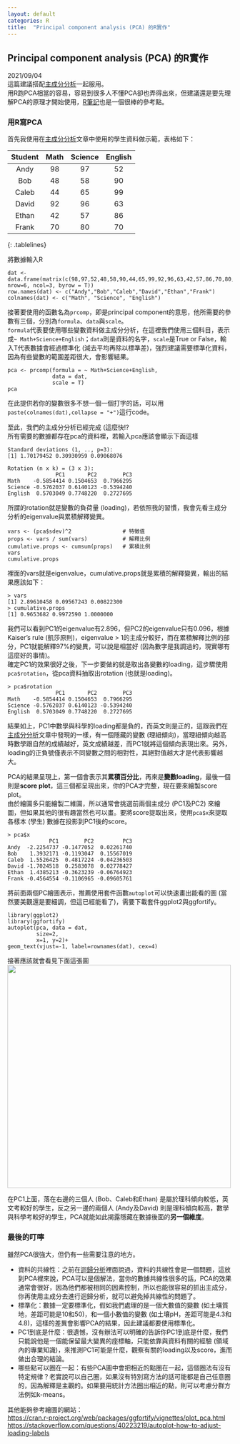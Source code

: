 ```yaml
---
layout: default
categories: R
title:  "Principal component analysis (PCA) 的R實作"
---  
```

## Principal component analysis (PCA) 的R實作   
2021/09/04   
這篇建議搭配[主成分分析](https://lloydychuang.github.io/statistic/2021/09/03/pca.html)一起服用。   
用R跑PCA相當的容易，容易到很多人不懂PCA卻也弄得出來，但建議還是要先理解PCA的原理才開始使用，<a href="https://rpubs.com/skydome20/R-Note7-PCA" target="_blank">R筆記</a>也是一個很棒的參考點。   
  
### 用R寫PCA   
首先我使用在[主成分分析](https://lloydychuang.github.io/statistic/2021/09/03/pca.html)文章中使用的學生資料做示範，表格如下：  
   
| Student | Math | Science | English |     
| :---: | :---: | :---: | :---: |      
| Andy | 98 | 97 | 52 |       
| Bob | 48 | 58 | 90 |      
| Caleb | 44 | 65 | 99 |      
| David | 92 | 96 | 63 |     
| Ethan | 42 | 57 | 86 |      
| Frank | 70 | 80 | 70 |      
{: .tablelines}     
    
將數據輸入R   
```
dat <- data.frame(matrix(c(98,97,52,48,58,90,44,65,99,92,96,63,42,57,86,70,80,70), nrow=6, ncol=3, byrow = T))   
row.names(dat) <- c("Andy","Bob","Caleb","David","Ethan","Frank")    
colnames(dat) <- c("Math", "Science", "English")   
```    
接著要使用的函數名為`prcomp`，即是principal component的意思，他所需要的參數有三個，分別為`formula`、`data`與`scale`。   
`formula`代表要使用哪些變數資料做主成分分析，在這裡我們使用三個科目，表示成`~ Math+Science+English`；`data`則是資料的名字，`scale`是True or False，輸入T代表數據會經過標準化 (減去平均再除以標準差)，強烈建議需要標準化資料，因為有些變數的範圍差距很大，會影響結果。  
```
pca <- prcomp(formula = ~ Math+Science+English,  
              data = dat,                          
              scale = T)  
pca
```    
在此提供若你的變數很多不想一個一個打字的話，可以用`paste(colnames(dat),collapse = "+")`這行code。   
    
至此，我們的主成分分析已經完成 (這麼快!?   
所有需要的數據都存在pca的資料裡，若輸入pca應該會顯示下面這樣
```
Standard deviations (1, .., p=3):
[1] 1.70179452 0.30930959 0.09068076

Rotation (n x k) = (3 x 3):
               PC1       PC2        PC3
Math    -0.5854414 0.1504653  0.7966295
Science -0.5762037 0.6140123 -0.5394240
English  0.5703049 0.7748220  0.2727695
```
所謂的rotation就是變數的負荷量 (loading)，若依照我的習慣，我會先看主成分分析的eigenvalue與累積解釋變異。  
```
vars <- (pca$sdev)^2                # 特徵值
props <- vars / sum(vars)           # 解釋比例
cumulative.props <- cumsum(props)   # 累積比例
vars
cumulative.props
```
裡面的vars就是eigenvalue，cumulative.props就是累積的解釋變異，輸出的結果應該如下：   
```
> vars
[1] 2.89610458 0.09567243 0.00822300
> cumulative.props 
[1] 0.9653682 0.9972590 1.0000000
```
我們可以看到PC1的eigenvalue有2.896，但PC2的eigenvalue只有0.096，根據Kaiser’s rule (凱莎原則)，eigenvalue > 1的主成分較好，而在累積解釋比例的部分，PC1就能解釋97%的變異，可以說是相當好 (因為數字是我調過的，現實哪有這麼好的事情)。  
確定PC1的效果很好之後，下一步要做的就是取出各變數的loading，這步驟使用`pca$rotation`，從pca資料抽取出rotation (也就是loading)。  
```
> pca$rotation
               PC1       PC2        PC3
Math    -0.5854414 0.1504653  0.7966295
Science -0.5762037 0.6140123 -0.5394240
English  0.5703049 0.7748220  0.2727695
```
結果如上，PC1中數學與科學的loading都是負的，而英文則是正的，這跟我們在[主成分分析](https://lloydychuang.github.io/statistic/2021/09/03/pca.html)文章中發現的一樣，有一個隱藏的變數 (理組傾向)，當理組傾向越高時數學跟自然的成績越好，英文成績越差，而PC1就將這個傾向表現出來。另外，loading的正負號僅表示不同變數之間的相對性，其絕對值越大才是代表影響越大。  
   
PCA的結果呈現上，第一個會表示其**累積百分比**，再來是**變數loading**，最後一個則是**score plot**，這三個都呈現出來，你的PCA才完整，現在要來繪製score plot。  
由於繪圖多只能繪製二維圖，所以通常會挑選前兩個主成分 (PC1及PC2) 來繪圖，但如果其他的很有趣當然也可以畫。要將score提取出來，使用`pca$x`來提取各樣本 (學生) 數據在投影到PC1後的score。   
```
> pca$x
             PC1        PC2         PC3
Andy  -2.2254737 -0.1477052  0.02261740
Bob    1.3932171 -0.1193047  0.15567019
Caleb  1.5526425  0.4817224 -0.04236503
David -1.7024518  0.2583078  0.02778427
Ethan  1.4385213 -0.3623239 -0.06764923
Frank -0.4564554 -0.1106965 -0.09605761
```   
將前面兩個PC繪圖表示，推薦使用套件函數`autoplot`可以快速畫出能看的圖 (當然要美觀還是要細調，但這已經能看了)，需要下載套件ggplot2與ggfortify。  
```
library(ggplot2)
library(ggfortify)
autoplot(pca, data = dat,     
         size=2,                 
         x=1, y=2)+
geom_text(vjust=-1, label=rownames(dat), cex=4)
```
接著應該就會看見下面這張圖   
<img src="https://lloydychuang.github.io/assets/PCA_demo.jpeg" width="500">   
   
在PC1上面，落在右邊的三個人 (Bob、Caleb和Ethan) 是屬於理科傾向較低，英文考較好的學生，反之另一邊的兩個人 (Andy及David) 則是理科傾向較高，數學與科學考較好的學生，PCA就能如此揭露隱藏在數據後面的**另一個維度**。  
  
### 最後的叮嚀  
雖然PCA很強大，但仍有一些需要注意的地方。  
- 資料的共線性：之前在[迴歸分析](https://lloydychuang.github.io/statistic/2021/08/08/regression.html)裡面說過，資料的共線性會是一個問題，這放到PCA裡來說，PCA可以是個解法，當你的數據共線性很多的話，PCA的效果通常會很好，因為他們都被相同的因素控制，所以也能很容易的抓出主成分，你再使用主成分去進行迴歸分析，就可以避免掉共線性的問題了。  
- 標準化：數據一定要標準化，假如我們處理的是一個大數值的變數 (如土壤質地，差距可能是10和50)，和一個小數值的變數 (如土壤pH，差距可能是4.3和4.8)，這樣的差異會影響PCA的結果，因此建議都要使用標準化。
- PC1到底是什麼：很遺憾，沒有辦法可以明確的告訴你PC1到底是什麼，我們只能說他是一個能保留最大變異的座標軸，只能依靠與資料有關的經驗 (領域內的專業知識)，來推測PC1可能是什麼，觀察有關的loading以及score，進而做出合理的結論。
- 哪些點可以圈在一起：有些PCA圖中會把相近的點圈在一起，這個圈法有沒有特定規律？老實說可以自己圈，如果沒有特別寫方法的話可能都是自己任意圈的，因為解釋是主觀的。如果要用統計方法圈出相近的點，則可以考慮分群方法例如k-means。   
    
其他能夠參考繪圖的網站：  
<a href="https://cran.r-project.org/web/packages/ggfortify/vignettes/plot_pca.html" target="_blank">https://cran.r-project.org/web/packages/ggfortify/vignettes/plot_pca.html</a>   
<a href="https://stackoverflow.com/questions/40223219/autoplot-how-to-adjust-loading-labels" target="_blank">https://stackoverflow.com/questions/40223219/autoplot-how-to-adjust-loading-labels</a>   




